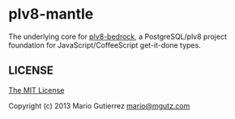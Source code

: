 # plv8-mantle

The underlying core for [plv8-bedrock](https://github.com/mgutz/plv8-bedrock),
a PostgreSQL/plv8 project foundation for JavaScript/CoffeeScript get-it-done
types.


## LICENSE

[The MIT License](LICENSE)

Copyright (c) 2013 Mario Gutierrez <mario@mgutz.com>

